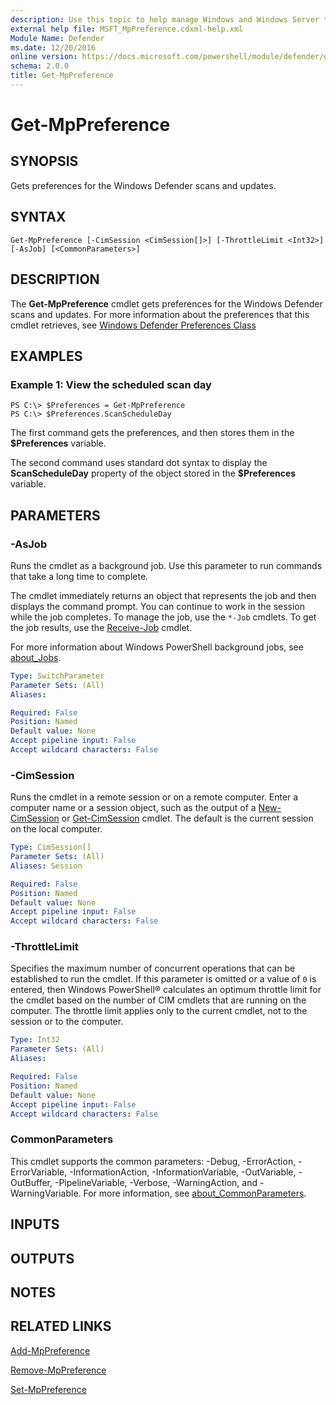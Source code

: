 ```yaml
---
description: Use this topic to help manage Windows and Windows Server technologies with Windows PowerShell.
external help file: MSFT_MpPreference.cdxml-help.xml
Module Name: Defender
ms.date: 12/20/2016
online version: https://docs.microsoft.com/powershell/module/defender/get-mppreference?view=windowsserver2022-ps&wt.mc_id=ps-gethelp
schema: 2.0.0
title: Get-MpPreference
---
```


# Get-MpPreference

## SYNOPSIS
Gets preferences for the Windows Defender scans and updates.

## SYNTAX

```
Get-MpPreference [-CimSession <CimSession[]>] [-ThrottleLimit <Int32>] [-AsJob] [<CommonParameters>]
```

## DESCRIPTION
The **Get-MpPreference** cmdlet gets preferences for the Windows Defender scans and updates. For more information about the preferences that this cmdlet retrieves, see [Windows Defender Preferences Class](/previous-versions/windows/desktop/legacy/dn455323(v=vs.85))

## EXAMPLES

### Example 1: View the scheduled scan day
```
PS C:\> $Preferences = Get-MpPreference
PS C:\> $Preferences.ScanScheduleDay
```

The first command gets the preferences, and then stores them in the **$Preferences** variable.

The second command uses standard dot syntax to display the **ScanScheduleDay** property of the object stored in the **$Preferences** variable.

## PARAMETERS

### -AsJob
Runs the cmdlet as a background job. Use this parameter to run commands that take a long time to complete. 

The cmdlet immediately returns an object that represents the job and then displays the command prompt. 
You can continue to work in the session while the job completes. 
To manage the job, use the `*-Job` cmdlets. 
To get the job results, use the [Receive-Job](https://go.microsoft.com/fwlink/?LinkID=113372) cmdlet. 

For more information about Windows PowerShell background jobs, see [about_Jobs](https://go.microsoft.com/fwlink/?LinkID=113251).

```yaml
Type: SwitchParameter
Parameter Sets: (All)
Aliases: 

Required: False
Position: Named
Default value: None
Accept pipeline input: False
Accept wildcard characters: False
```

### -CimSession
Runs the cmdlet in a remote session or on a remote computer. 
Enter a computer name or a session object, such as the output of a [New-CimSession](https://go.microsoft.com/fwlink/p/?LinkId=227967) or [Get-CimSession](https://go.microsoft.com/fwlink/p/?LinkId=227966) cmdlet. 
The default is the current session on the local computer.

```yaml
Type: CimSession[]
Parameter Sets: (All)
Aliases: Session

Required: False
Position: Named
Default value: None
Accept pipeline input: False
Accept wildcard characters: False
```

### -ThrottleLimit
Specifies the maximum number of concurrent operations that can be established to run the cmdlet.
If this parameter is omitted or a value of `0` is entered, then Windows PowerShell® calculates an optimum throttle limit for the cmdlet based on the number of CIM cmdlets that are running on the computer.
The throttle limit applies only to the current cmdlet, not to the session or to the computer.

```yaml
Type: Int32
Parameter Sets: (All)
Aliases: 

Required: False
Position: Named
Default value: None
Accept pipeline input: False
Accept wildcard characters: False
```

### CommonParameters
This cmdlet supports the common parameters: -Debug, -ErrorAction, -ErrorVariable, -InformationAction, -InformationVariable, -OutVariable, -OutBuffer, -PipelineVariable, -Verbose, -WarningAction, and -WarningVariable. For more information, see [about_CommonParameters](https://go.microsoft.com/fwlink/?LinkID=113216).

## INPUTS

## OUTPUTS

## NOTES

## RELATED LINKS

[Add-MpPreference](./Add-MpPreference.md)

[Remove-MpPreference](./Remove-MpPreference.md)

[Set-MpPreference](./Set-MpPreference.md)
